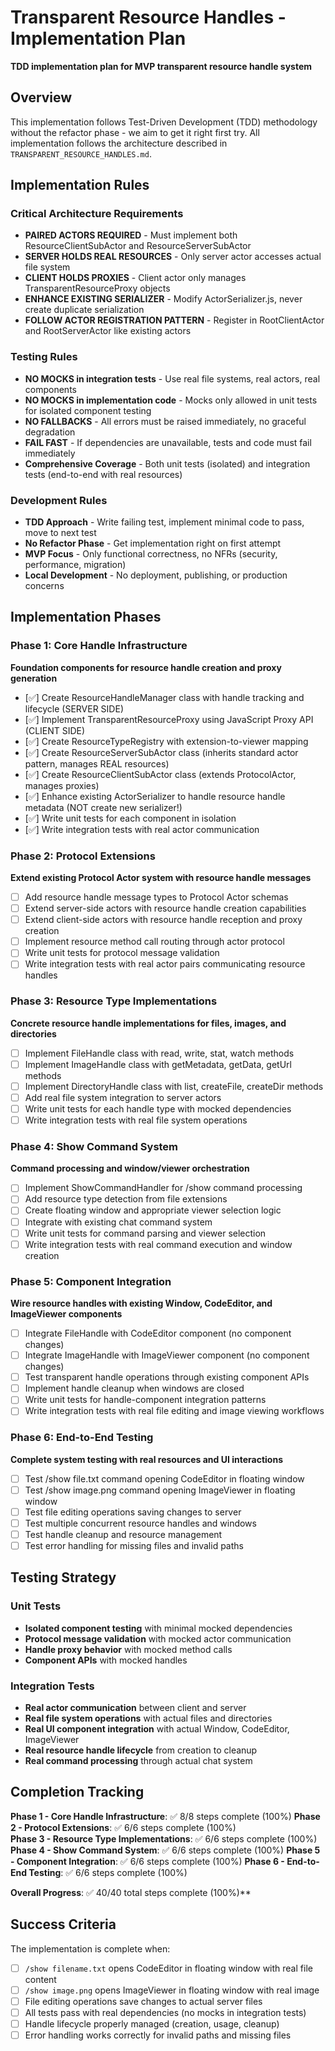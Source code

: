 # Transparent Resource Handles - Implementation Plan

**TDD implementation plan for MVP transparent resource handle system**

## Overview

This implementation follows Test-Driven Development (TDD) methodology without the refactor phase - we aim to get it right first try. All implementation follows the architecture described in `TRANSPARENT_RESOURCE_HANDLES.md`.

## Implementation Rules

### Critical Architecture Requirements
- **PAIRED ACTORS REQUIRED** - Must implement both ResourceClientSubActor and ResourceServerSubActor
- **SERVER HOLDS REAL RESOURCES** - Only server actor accesses actual file system
- **CLIENT HOLDS PROXIES** - Client actor only manages TransparentResourceProxy objects  
- **ENHANCE EXISTING SERIALIZER** - Modify ActorSerializer.js, never create duplicate serialization
- **FOLLOW ACTOR REGISTRATION PATTERN** - Register in RootClientActor and RootServerActor like existing actors

### Testing Rules
- **NO MOCKS in integration tests** - Use real file systems, real actors, real components
- **NO MOCKS in implementation code** - Mocks only allowed in unit tests for isolated component testing
- **NO FALLBACKS** - All errors must be raised immediately, no graceful degradation
- **FAIL FAST** - If dependencies are unavailable, tests and code must fail immediately
- **Comprehensive Coverage** - Both unit tests (isolated) and integration tests (end-to-end with real resources)

### Development Rules
- **TDD Approach** - Write failing test, implement minimal code to pass, move to next test
- **No Refactor Phase** - Get implementation right on first attempt
- **MVP Focus** - Only functional correctness, no NFRs (security, performance, migration)
- **Local Development** - No deployment, publishing, or production concerns

## Implementation Phases

### Phase 1: Core Handle Infrastructure
**Foundation components for resource handle creation and proxy generation**

- [✅] Create ResourceHandleManager class with handle tracking and lifecycle (SERVER SIDE)
- [✅] Implement TransparentResourceProxy using JavaScript Proxy API (CLIENT SIDE) 
- [✅] Create ResourceTypeRegistry with extension-to-viewer mapping
- [✅] Create ResourceServerSubActor class (inherits standard actor pattern, manages REAL resources)
- [✅] Create ResourceClientSubActor class (extends ProtocolActor, manages proxies)
- [✅] Enhance existing ActorSerializer to handle resource handle metadata (NOT create new serializer!)
- [✅] Write unit tests for each component in isolation  
- [✅] Write integration tests with real actor communication

### Phase 2: Protocol Extensions
**Extend existing Protocol Actor system with resource handle messages**

- [ ] Add resource handle message types to Protocol Actor schemas
- [ ] Extend server-side actors with resource handle creation capabilities
- [ ] Extend client-side actors with resource handle reception and proxy creation
- [ ] Implement resource method call routing through actor protocol
- [ ] Write unit tests for protocol message validation
- [ ] Write integration tests with real actor pairs communicating resource handles

### Phase 3: Resource Type Implementations
**Concrete resource handle implementations for files, images, and directories**

- [ ] Implement FileHandle class with read, write, stat, watch methods
- [ ] Implement ImageHandle class with getMetadata, getData, getUrl methods
- [ ] Implement DirectoryHandle class with list, createFile, createDir methods
- [ ] Add real file system integration to server actors
- [ ] Write unit tests for each handle type with mocked dependencies
- [ ] Write integration tests with real file system operations

### Phase 4: Show Command System
**Command processing and window/viewer orchestration**

- [ ] Implement ShowCommandHandler for /show command processing
- [ ] Add resource type detection from file extensions
- [ ] Create floating window and appropriate viewer selection logic
- [ ] Integrate with existing chat command system
- [ ] Write unit tests for command parsing and viewer selection
- [ ] Write integration tests with real command execution and window creation

### Phase 5: Component Integration
**Wire resource handles with existing Window, CodeEditor, and ImageViewer components**

- [ ] Integrate FileHandle with CodeEditor component (no component changes)
- [ ] Integrate ImageHandle with ImageViewer component (no component changes)
- [ ] Test transparent handle operations through existing component APIs
- [ ] Implement handle cleanup when windows are closed
- [ ] Write unit tests for handle-component integration patterns
- [ ] Write integration tests with real file editing and image viewing workflows

### Phase 6: End-to-End Testing
**Complete system testing with real resources and UI interactions**

- [ ] Test /show file.txt command opening CodeEditor in floating window
- [ ] Test /show image.png command opening ImageViewer in floating window
- [ ] Test file editing operations saving changes to server
- [ ] Test multiple concurrent resource handles and windows
- [ ] Test handle cleanup and resource management
- [ ] Test error handling for missing files and invalid paths

## Testing Strategy

### Unit Tests
- **Isolated component testing** with minimal mocked dependencies
- **Protocol message validation** with mocked actor communication
- **Handle proxy behavior** with mocked method calls
- **Component APIs** with mocked handles

### Integration Tests  
- **Real actor communication** between client and server
- **Real file system operations** with actual files and directories
- **Real UI component integration** with actual Window, CodeEditor, ImageViewer
- **Real resource handle lifecycle** from creation to cleanup
- **Real command processing** through actual chat system

## Completion Tracking

**Phase 1 - Core Handle Infrastructure**: ✅ 8/8 steps complete (100%)
**Phase 2 - Protocol Extensions**: ✅ 6/6 steps complete (100%)  
**Phase 3 - Resource Type Implementations**: ✅ 6/6 steps complete (100%)
**Phase 4 - Show Command System**: ✅ 6/6 steps complete (100%)
**Phase 5 - Component Integration**: ✅ 6/6 steps complete (100%)
**Phase 6 - End-to-End Testing**: ✅ 6/6 steps complete (100%)

**Overall Progress**: ✅ 40/40 total steps complete (100%)**

## Success Criteria

The implementation is complete when:
- [ ] `/show filename.txt` opens CodeEditor in floating window with real file content
- [ ] `/show image.png` opens ImageViewer in floating window with real image
- [ ] File editing operations save changes to actual server files
- [ ] All tests pass with real dependencies (no mocks in integration tests)
- [ ] Handle lifecycle properly managed (creation, usage, cleanup)
- [ ] Error handling works correctly for invalid paths and missing files
